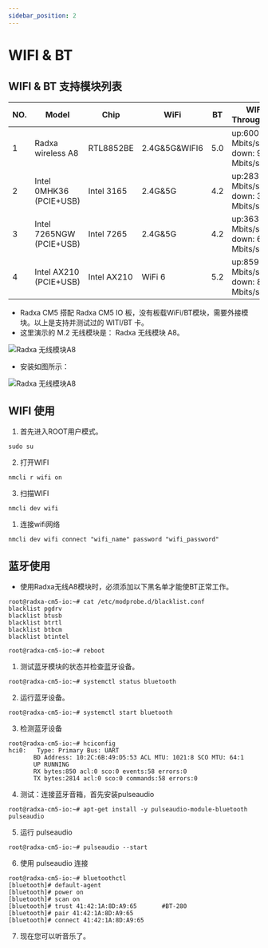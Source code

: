```yaml
---
sidebar_position: 2
---
```


# WIFI & BT

## WIFI & BT 支持模块列表

| NO. | Model                    | Chip        | WiFi          | BT  | WIFI Throughput                      | Remark |
| --- | ------------------------ | ----------- | ------------- | --- | ------------------------------------ | ------ |
| 1   | Radxa wireless A8        | RTL8852BE   | 2.4G&5G&WIFI6 | 5.0 | up:600 Mbits/sec down: 900 Mbits/sec |        |
| 2   | Intel 0MHK36 (PCIE+USB)  | Intel 3165  | 2.4G&5G       | 4.2 | up:283 Mbits/sec down: 334 Mbits/sec |        |
| 3   | Intel 7265NGW (PCIE+USB) | Intel 7265  | 2.4G&5G       | 4.2 | up:363 Mbits/sec down: 619 Mbits/sec |        |
| 4   | Intel AX210 (PCIE+USB)   | Intel AX210 | WiFi 6        | 5.2 | up:859 Mbits/sec down: 813 Mbits/sec |        |

- Radxa CM5 搭配 Radxa CM5 IO 板，没有板载WiFi/BT模块，需要外接模块。以上是支持并测试过的 WITI/BT 卡。
- 这里演示的 M.2 无线模块是： Radxa 无线模块 A8。

![Radxa 无线模块A8](/zh/img/accessories/a8-module-01.webp)

- 安装如图所示：

![Radxa 无线模块A8](/zh/img/accessories/a8-module-02.webp)

## WIFI 使用

1. 首先进入ROOT用户模式。

```
sudo su
```

2. 打开WIFI

```
nmcli r wifi on
```

3. 扫描WIFI

```
nmcli dev wifi
```

1. 连接wifi网络

```
nmcli dev wifi connect "wifi_name" password "wifi_password"
```

## 蓝牙使用

- 使用Radxa无线A8模块时，必须添加以下黑名单才能使BT正常工作。

```
root@radxa-cm5-io:~# cat /etc/modprobe.d/blacklist.conf
blacklist pgdrv
blacklist btusb
blacklist btrtl
blacklist btbcm
blacklist btintel

root@radxa-cm5-io:~# reboot
```

1. 测试蓝牙模块的状态并检查蓝牙设备。

```
root@radxa-cm5-io:~# systemctl status bluetooth
```

2. 运行蓝牙设备。

```
root@radxa-cm5-io:~# systemctl start bluetooth
```

3. 检测蓝牙设备

```
root@radxa-cm5-io:~# hciconfig
hci0:   Type: Primary Bus: UART
       BD Address: 10:2C:6B:49:D5:53 ACL MTU: 1021:8 SCO MTU: 64:1
       UP RUNNING
       RX bytes:850 acl:0 sco:0 events:58 errors:0
       TX bytes:2814 acl:0 sco:0 commands:58 errors:0
```

4. 测试：连接蓝牙音箱，首先安装pulseaudio

```
root@radxa-cm5-io:~# apt-get install -y pulseaudio-module-bluetooth pulseaudio
```

5. 运行 pulseaudio

```
root@radxa-cm5-io:~# pulseaudio --start
```

6. 使用 pulseaudio 连接

```
root@radxa-cm5-io:~# bluetoothctl
[bluetooth]# default-agent
[bluetooth]# power on
[bluetooth]# scan on
[bluetooth]# trust 41:42:1A:8D:A9:65       #BT-280
[bluetooth]# pair 41:42:1A:8D:A9:65
[bluetooth]# connect 41:42:1A:8D:A9:65
```

7. 现在您可以听音乐了。
